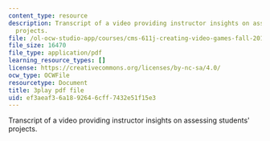 ```yaml
---
content_type: resource
description: Transcript of a video providing instructor insights on assessing students'
  projects.
file: /ol-ocw-studio-app/courses/cms-611j-creating-video-games-fall-2014/ef3aeaf36a1892646cff7432e51f15e3_HpeJ1h0V1RE.pdf
file_size: 16470
file_type: application/pdf
learning_resource_types: []
license: https://creativecommons.org/licenses/by-nc-sa/4.0/
ocw_type: OCWFile
resourcetype: Document
title: 3play pdf file
uid: ef3aeaf3-6a18-9264-6cff-7432e51f15e3
---
```

Transcript of a video providing instructor insights on assessing students' projects.